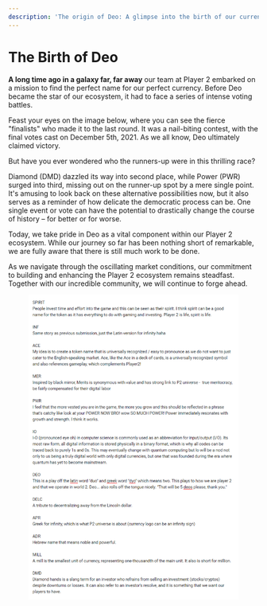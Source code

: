 ```yaml
---
description: 'The origin of Deo: A glimpse into the birth of our currency'
---
```


# The Birth of Deo

**A long time ago in a galaxy far, far away** our team at Player 2 embarked on a mission to find the perfect name for our perfect currency. Before Deo became the star of our ecosystem, it had to face a series of intense voting battles.

Feast your eyes on the image below, where you can see the fierce "finalists" who made it to the last round. It was a nail-biting contest, with the final votes cast on December 5th, 2021. As we all know, Deo ultimately claimed victory.

But have you ever wondered who the runners-up were in this thrilling race?

Diamond (DMD) dazzled its way into second place, while Power (PWR) surged into third, missing out on the runner-up spot by a mere single point. It's amusing to look back on these alternative possibilities now, but it also serves as a reminder of how delicate the democratic process can be. One single event or vote can have the potential to drastically change the course of history – for better or for worse.

Today, we take pride in Deo as a vital component within our Player 2 ecosystem. While our journey so far has been nothing short of remarkable, we are fully aware that there is still much work to be done.

As we navigate through the oscillating market conditions, our commitment to building and enhancing the Player 2 ecosystem remains steadfast. Together with our incredible community, we will continue to forge ahead.

<figure><img src="../.gitbook/assets/player2_currency_naming.png" alt=""><figcaption></figcaption></figure>
